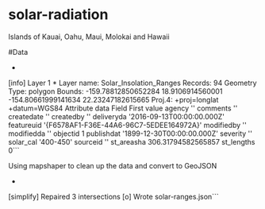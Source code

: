 # solar-radiation
Islands of Kauai, Oahu, Maui, Molokai and Hawaii

#Data
- ```ian@debian:~/Documents/github/map675/solar-radiation/data/Solar_Insolation_Ranges$ mapshaper Solar_Insolation_Ranges.shp -info
[info]
Layer 1 *
Layer name: Solar_Insolation_Ranges
Records: 94
Geometry
  Type: polygon
  Bounds: -159.78812850652284 18.9106914560001 -154.80661999141634 22.23247182615665
  Proj.4: +proj=longlat +datum=WGS84
Attribute data
  Field       First value
  agency      ''
  comments    ''
  createdate  ''
  createdby   ''
  deliveryda  '2016-09-13T00:00:00.000Z'
  featureuid  '{F6578AF1-F36E-44A6-96C7-5EDEE164972A}'
  modifiedby  ''
  modifiedda  ''
  objectid      1
  publishdat  '1899-12-30T00:00:00.000Z'
  severity    ''
  solar_cal   '400-450'
  sourceid    ''
  st_areasha  306.31794582565857
  st_lengths    0```

  Using mapshaper to clean up the data and convert to GeoJSON
  - ```ian@debian:~/Documents/github/map675/solar-radiation/data/Solar_Insolation_Ranges$ mapshaper Solar_Insolation_Ranges.shp -filter-fields deliveryda,featureuid,publishdat,solar_cal,st_areasha,st_lengths -simplify dp 20% -o format=geojson solar-ranges.json
[simplify] Repaired 3 intersections
[o] Wrote solar-ranges.json```
